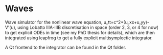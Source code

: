 # Waves
Wave simulator for the nonlinear wave equation, u_tt=c^2*(u_xx+u_yy)-V'(u), using Lobatto IIIA-IIIB discretisation in space (order 2, 3, or 4 for now) to get explicit ODEs in time (see my PhD thesis for details), which are then integrated using leapfrog to get a fully explicit multisymplectic integrator.

A Qt frontend to the integrator can be found in the Qt folder.
